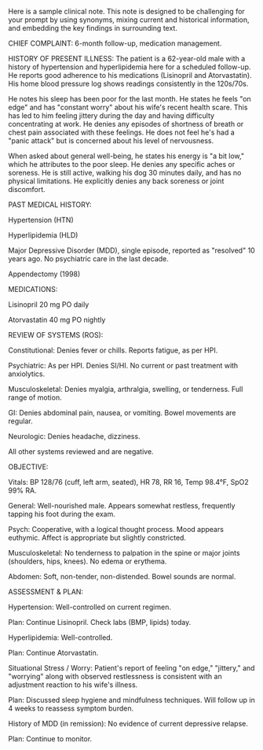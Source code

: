 Here is a sample clinical note. This note is designed to be challenging for your prompt by using synonyms, mixing current and historical information, and embedding the key findings in surrounding text.

CHIEF COMPLAINT: 6-month follow-up, medication management.

HISTORY OF PRESENT ILLNESS: The patient is a 62-year-old male with a history of hypertension and hyperlipidemia here for a scheduled follow-up. He reports good adherence to his medications (Lisinopril and Atorvastatin). His home blood pressure log shows readings consistently in the 120s/70s.

He notes his sleep has been poor for the last month. He states he feels "on edge" and has "constant worry" about his wife's recent health scare. This has led to him feeling jittery during the day and having difficulty concentrating at work. He denies any episodes of shortness of breath or chest pain associated with these feelings. He does not feel he's had a "panic attack" but is concerned about his level of nervousness.

When asked about general well-being, he states his energy is "a bit low," which he attributes to the poor sleep. He denies any specific aches or soreness. He is still active, walking his dog 30 minutes daily, and has no physical limitations. He explicitly denies any back soreness or joint discomfort.

PAST MEDICAL HISTORY:

Hypertension (HTN)

Hyperlipidemia (HLD)

Major Depressive Disorder (MDD), single episode, reported as "resolved" 10 years ago. No psychiatric care in the last decade.

Appendectomy (1998)

MEDICATIONS:

Lisinopril 20 mg PO daily

Atorvastatin 40 mg PO nightly

REVIEW OF SYSTEMS (ROS):

Constitutional: Denies fever or chills. Reports fatigue, as per HPI.

Psychiatric: As per HPI. Denies SI/HI. No current or past treatment with anxiolytics.

Musculoskeletal: Denies myalgia, arthralgia, swelling, or tenderness. Full range of motion.

GI: Denies abdominal pain, nausea, or vomiting. Bowel movements are regular.

Neurologic: Denies headache, dizziness.

All other systems reviewed and are negative.

OBJECTIVE:

Vitals: BP 128/76 (cuff, left arm, seated), HR 78, RR 16, Temp 98.4°F, SpO2 99% RA.

General: Well-nourished male. Appears somewhat restless, frequently tapping his foot during the exam.

Psych: Cooperative, with a logical thought process. Mood appears euthymic. Affect is appropriate but slightly constricted.

Musculoskeletal: No tenderness to palpation in the spine or major joints (shoulders, hips, knees). No edema or erythema.

Abdomen: Soft, non-tender, non-distended. Bowel sounds are normal.

ASSESSMENT & PLAN:

Hypertension: Well-controlled on current regimen.

Plan: Continue Lisinopril. Check labs (BMP, lipids) today.

Hyperlipidemia: Well-controlled.

Plan: Continue Atorvastatin.

Situational Stress / Worry: Patient's report of feeling "on edge," "jittery," and "worrying" along with observed restlessness is consistent with an adjustment reaction to his wife's illness.

Plan: Discussed sleep hygiene and mindfulness techniques. Will follow up in 4 weeks to reassess symptom burden.

History of MDD (in remission): No evidence of current depressive relapse.

Plan: Continue to monitor.

